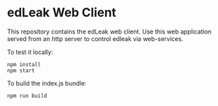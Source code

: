 # edLeak Web Client

This repository contains the edLeak web client. Use this web application served
from an http server to control edleak via web-services.

To test it locally:

    npm install
    npm start

To build the index.js bundle:

    npm run build
